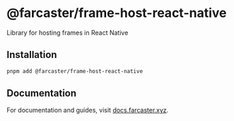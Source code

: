 # @farcaster/frame-host-react-native

Library for hosting frames in React Native

## Installation

```bash
pnpm add @farcaster/frame-host-react-native
```

## Documentation

For documentation and guides, visit [docs.farcaster.xyz](https://docs.farcaster.xyz/developers/frames/v2/).

